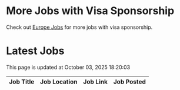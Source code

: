 # More Jobs with Visa Sponsorship

Check out [Europe Jobs](https://github.com/sureshparimi/europejobs#latest-jobs) for more jobs with visa sponsorship.

# Latest Jobs

This page is updated at October 03, 2025 18:20:03

| Job Title | Job Location | Job Link | Job Posted |
| --- | --- | --- | --- |
